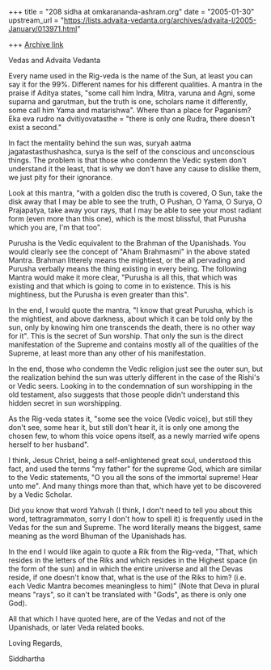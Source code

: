 +++
title = "208 sidha at omkarananda-ashram.org"
date = "2005-01-30"
upstream_url = "https://lists.advaita-vedanta.org/archives/advaita-l/2005-January/013971.html"

+++
[Archive link](https://lists.advaita-vedanta.org/archives/advaita-l/2005-January/013971.html)

Vedas and Advaita Vedanta

Every name used in the Rig-veda is the name of the Sun, at least you can
say it
for the 99%. Different names for his different qualities. A mantra in the
praise
if Aditya states, "some call him Indra, Mitra, varuna and Agni, some
suparna and
garutman, but the truth is one, scholars name it differently, some call
him Yama
and matarishwa". Where than a place for Paganism? Eka eva rudro na
dvitiyovatasthe = "there is only one Rudra, there doesn't exist a second."

In fact the mentality behind the sun was, suryah aatma jagatastasthushashca,
surya is the self of the conscious and unconscious things. The problem is
that
those who condemn the Vedic system don't understand it the least, that is why
we don't have any cause to dislike them, we just pity for their ignorance.

Look at this mantra, "with a golden disc the truth is covered, O Sun, take
the
disk away that I may be able to see the truth, O Pushan, O Yama, O Surya, O
Prajapatya, take away your rays, that I may be able to see your most radiant
form (even more than this one), which is the most blissful, that Purusha
which
you are, I'm that too".

Purusha is the Vedic equivalent to the Brahman of the Upanishads. You would
clearly see the concept of "Aham Brahmasmi" in the above stated Mantra.
Brahman
litterely means the mightiest, or the all pervading and Purusha verbally
means
the thing existing in every being. The following Mantra would make it more
clear, "Purusha is all this, that which was existing and that which is
going to
come in to existence. This is his mightiness, but the Purusha is even greater
than this".

In the end, I would quote the mantra, "I know that great Purusha, which is
the
mightiest, and above darkness, about which it can be told only by the sun,
only
by knowing him one transcends the death, there is no other way for it".
This is
the secret of Sun worship. That only the sun is the direct manifestation
of the
Supreme and contains mostly all of the qualities of the Supreme, at least
more
than any other of his manifestation.

In the end, those who condemn the Vedic religion just see the outer sun,
but the
realization behind the sun was utterly different in the case of the
Rishi's or
Vedic seers. Looking in to the condemnation of sun worshipping in the old
testament, also suggests that those people didn't understand this hidden
secret
in sun worshipping.

As the Rig-veda states it, "some see the voice (Vedic voice), but still they
don't see, some hear it, but still don't hear it, it is only one among the
chosen few, to whom this voice opens itself, as a newly married wife opens
herself to her husband".

I think, Jesus Christ, being a self-enlightened great soul, understood this
fact, and used the terms "my father" for the supreme God, which are
similar to
the Vedic statements, "O you all the sons of the immortal supreme! Hear unto
me". And many things more than that, which have yet to be discovered by a
Vedic
Scholar.

Did you know that word Yahvah (I think, I don't need to tell you about this
word, tettragrammaton, sorry I don't how to spell it) is frequently used
in the
Vedas for the sun and Supreme. The word literally means the biggest, same
meaning as the word Bhuman of the Upanishads has.

In the end I would like again to quote a Rik from the Rig-veda, "That, which
resides in the letters of the Riks and which resides in the Highest space (in
the form of the sun) and in which the entire universe and all the Devas
reside,
if one doesn't know that, what is the use of the Riks to him? (i.e. each
Vedic
Mantra becomes meaningless to him)" (Note that Deva in plural means
"rays", so
it can't be translated with "Gods", as there is only one God).

All that which I have quoted here, are of the Vedas and not of the
Upanishads,
or later Veda related books.

Loving Regards,

Siddhartha



